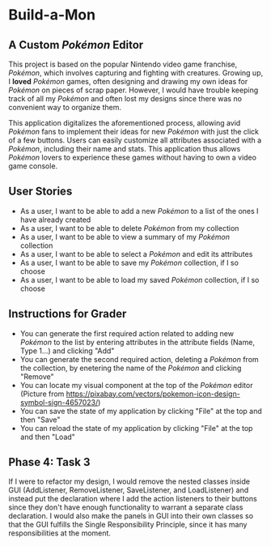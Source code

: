 # Build-a-Mon

## A Custom *Pokémon* Editor

This project is based on the popular Nintendo video game franchise, *Pokémon*, which involves capturing and fighting
with creatures. Growing up, I **loved** *Pokémon* games, often designing and drawing my own ideas for *Pokémon* on 
pieces of scrap paper. However, I would have trouble keeping track of all my *Pokémon* and often lost my 
designs since there was no convenient way to organize them. 

This application digitalizes the aforementioned process, allowing avid *Pokémon* fans to implement their ideas for new
*Pokémon* with just the click of a few buttons. Users can easily customize all attributes associated with a *Pokémon*,
including their name and stats. This application thus allows *Pokémon* lovers to experience these games without
having to own a video game console.

## User Stories

- As a user, I want to be able to add a new *Pokémon* to a list of the ones I have already created
- As a user, I want to be able to delete *Pokémon* from my collection
- As a user, I want to be able to view a summary of my *Pokémon* collection
- As a user, I want to be able to select a *Pokémon* and edit its attributes
- As a user, I want to be able to save my *Pokémon* collection, if I so choose
- As a user, I want to be able to load my saved *Pokémon* collection, if I so choose

## Instructions for Grader
- You can generate the first required action related to adding new *Pokémon* to the list by entering attributes in the
attribute fields (Name, Type 1...) and clicking "Add"
- You can generate the second required action, deleting a *Pokémon* from the collection, by enetering the name of the 
*Pokémon* and clicking "Remove"
- You can locate my visual component at the top of the *Pokémon* editor (Picture from 
https://pixabay.com/vectors/pokemon-icon-design-symbol-sign-4657023/)
- You can save the state of my application by clicking "File" at the top and then "Save"
- You can reload the state of my application by clicking "File" at the top and then "Load"
 
## Phase 4: Task 3
If I were to refactor my design, I would remove the nested classes inside GUI (AddListener, RemoveListener,
SaveListener, and LoadListener) and instead put the declaration where I add the action listeners to their buttons since
they don't have enough functionality to warrant a separate class declaration. I would also make the panels in GUI into
their own classes so that the GUI fulfills the Single Responsibility Principle, since it has many responsibilities at 
the moment.